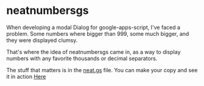 # neatnumbersgs

When developing a modal Dialog for google-apps-script, I've faced a problem.
Some numbers where bigger than 999, some much bigger, and they were displayed clumsy.

That's where the idea of neatnumbersgs came in, as a way to display numbers with any favorite thousands or decimal separators.

The stuff that matters is in the [neat.gs](/neat.gs) file.
You can make your copy and see it in action [Here](https://docs.google.com/spreadsheets/d/13qBFowy1jCazrNwwRSGOZap-aRqwtmOPQjHSUvQdx00/edit?usp=sharing)


